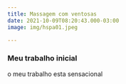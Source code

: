 ```yaml
---
title: Massagem com ventosas
date: 2021-10-09T08:20:43.000-03:00
image: img/hspa01.jpeg

---
```

### Meu trabalho inicial

o meu trabalho esta sensacional